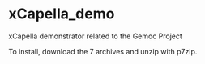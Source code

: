 # xCapella_demo
xCapella demonstrator related to the Gemoc Project

To install, download the 7 archives and unzip with p7zip.
